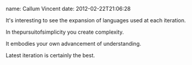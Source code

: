 name: Callum Vincent
date: 2012-02-22T21:06:28

It's interesting to see the expansion of languages used at each iteration.

In thepursuitofsimplicity you create complexity.

It embodies your own advancement of understanding.

Latest iteration is certainly the best.
